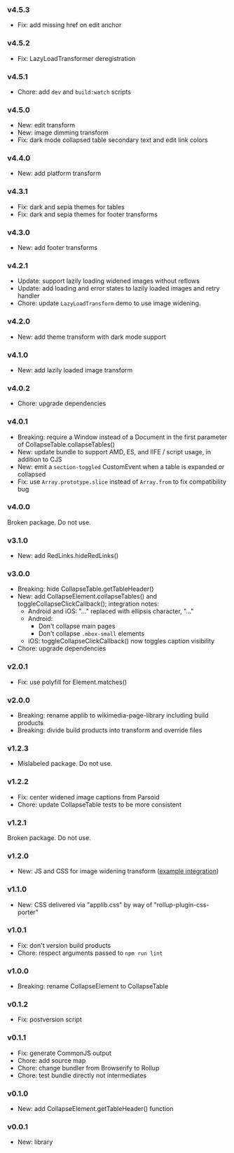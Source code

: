 ### v4.5.3
- Fix: add missing href on edit anchor

### v4.5.2
- Fix: LazyLoadTransformer deregistration

### v4.5.1
- Chore: add `dev` and `build:watch` scripts

### v4.5.0
- New: edit transform
- New: image dimming transform
- Fix: dark mode collapsed table secondary text and edit link colors

### v4.4.0
- New: add platform transform

### v4.3.1
- Fix: dark and sepia themes for tables
- Fix: dark and sepia themes for footer transforms

### v4.3.0
- New: add footer transforms

### v4.2.1
- Update: support lazily loading widened images without reflows
- Update: add loading and error states to lazily loaded images and retry handler
- Chore: update `LazyLoadTransform` demo to use image widening.

### v4.2.0
- New: add theme transform with dark mode support

### v4.1.0
- New: add lazily loaded image transform

### v4.0.2
- Chore: upgrade dependencies

### v4.0.1
- Breaking: require a Window instead of a Document in the first parameter of CollapseTable.collapseTables()
- New: update bundle to support AMD, ES, and IIFE / script usage, in addition to CJS
- New: emit a `section-toggled` CustomEvent when a table is expanded or collapsed
- Fix: use `Array.prototype.slice` instead of `Array.from` to fix compatibility bug

### v4.0.0
Broken package. Do not use.

### v3.1.0
- New: add RedLinks.hideRedLinks()

### v3.0.0
- Breaking: hide CollapseTable.getTableHeader()
- New: add CollapseElement.collapseTables() and toggleCollapseClickCallback();
  integration notes:
  - Android and iOS: "..." replaced with ellipsis character, "…"
  - Android:
    - Don't collapse main pages
    - Don't collapse `.mbox-small` elements
  - iOS: toggleCollapseClickCallback() now toggles caption visibility
- Chore: upgrade dependencies

### v2.0.1
- Fix: use polyfill for Element.matches()

### v2.0.0
- Breaking: rename applib to wikimedia-page-library including build products
- Breaking: divide build products into transform and override files

### v1.2.3
- Mislabeled package. Do not use.

### v1.2.2
- Fix: center widened image captions from Parsoid
- Chore: update CollapseTable tests to be more consistent

### v1.2.1
Broken package. Do not use.

### v1.2.0
- New: JS and CSS for image widening transform
  ([example integration](https://github.com/wikimedia/wikipedia-ios/pull/1313/))

### v1.1.0
- New: CSS delivered via "applib.css" by way of "rollup-plugin-css-porter"

### v1.0.1
- Fix: don't version build products
- Chore: respect arguments passed to `npm run lint`

### v1.0.0
- Breaking: rename CollapseElement to CollapseTable

### v0.1.2
- Fix: postversion script

### v0.1.1
- Fix: generate CommonJS output
- Chore: add source map
- Chore: change bundler from Browserify to Rollup
- Chore: test bundle directly not intermediates

### v0.1.0
- New: add CollapseElement.getTableHeader() function

### v0.0.1
- New: library